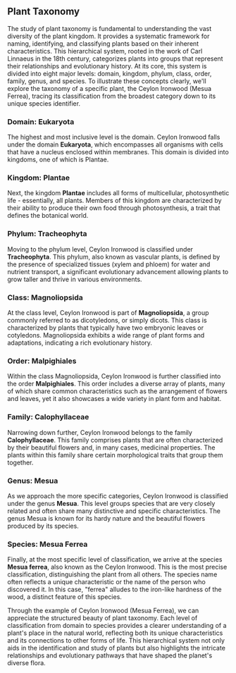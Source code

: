 ## Plant Taxonomy

The study of plant taxonomy is fundamental to understanding the vast diversity of the plant kingdom. It provides a systematic framework for naming, identifying, and classifying plants based on their inherent characteristics. This hierarchical system, rooted in the work of Carl Linnaeus in the 18th century, categorizes plants into groups that represent their relationships and evolutionary history. At its core, this system is divided into eight major levels: domain, kingdom, phylum, class, order, family, genus, and species. To illustrate these concepts clearly, we'll explore the taxonomy of a specific plant, the Ceylon Ironwood (Mesua Ferrea), tracing its classification from the broadest category down to its unique species identifier.

### Domain: Eukaryota

The highest and most inclusive level is the domain. Ceylon Ironwood falls under the domain **Eukaryota**, which encompasses all organisms with cells that have a nucleus enclosed within membranes. This domain is divided into kingdoms, one of which is Plantae.

### Kingdom: Plantae

Next, the kingdom **Plantae** includes all forms of multicellular, photosynthetic life - essentially, all plants. Members of this kingdom are characterized by their ability to produce their own food through photosynthesis, a trait that defines the botanical world.

### Phylum: Tracheophyta

Moving to the phylum level, Ceylon Ironwood is classified under **Tracheophyta**. This phylum, also known as vascular plants, is defined by the presence of specialized tissues (xylem and phloem) for water and nutrient transport, a significant evolutionary advancement allowing plants to grow taller and thrive in various environments.

### Class: Magnoliopsida

At the class level, Ceylon Ironwood is part of **Magnoliopsida**, a group commonly referred to as dicotyledons, or simply dicots. This class is characterized by plants that typically have two embryonic leaves or cotyledons. Magnoliopsida exhibits a wide range of plant forms and adaptations, indicating a rich evolutionary history.

### Order: Malpighiales

Within the class Magnoliopsida, Ceylon Ironwood is further classified into the order **Malpighiales**. This order includes a diverse array of plants, many of which share common characteristics such as the arrangement of flowers and leaves, yet it also showcases a wide variety in plant form and habitat.

### Family: Calophyllaceae

Narrowing down further, Ceylon Ironwood belongs to the family **Calophyllaceae**. This family comprises plants that are often characterized by their beautiful flowers and, in many cases, medicinal properties. The plants within this family share certain morphological traits that group them together.

### Genus: Mesua

As we approach the more specific categories, Ceylon Ironwood is classified under the genus **Mesua**. This level groups species that are very closely related and often share many distinctive and specific characteristics. The genus Mesua is known for its hardy nature and the beautiful flowers produced by its species.

### Species: Mesua Ferrea

Finally, at the most specific level of classification, we arrive at the species **Mesua ferrea**, also known as the Ceylon Ironwood. This is the most precise classification, distinguishing the plant from all others. The species name often reflects a unique characteristic or the name of the person who discovered it. In this case, "ferrea" alludes to the iron-like hardness of the wood, a distinct feature of this species.

Through the example of Ceylon Ironwood (Mesua Ferrea), we can appreciate the structured beauty of plant taxonomy. Each level of classification from domain to species provides a clearer understanding of a plant's place in the natural world, reflecting both its unique characteristics and its connections to other forms of life. This hierarchical system not only aids in the identification and study of plants but also highlights the intricate relationships and evolutionary pathways that have shaped the planet's diverse flora.